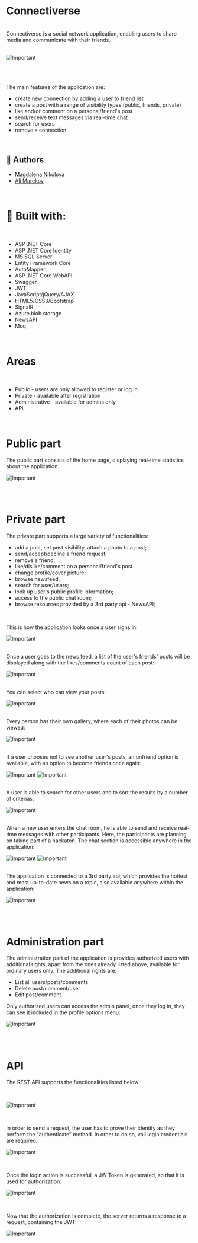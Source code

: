 # Connectiverse

<br/>
Connectiverse is a social network application, enabling users to share media and communicate with their friends.
<br/>
<br/>

![Important](Images/HomePage.png)

<br/>
<br/>

The main features of the application are:
- create new connection by adding a user to friend list
- create a post with a range of visibility types (public, friends, private)
- like and/or comment on a personal/friend's post
- send/receive text messages via real-time chat
- search for users
- remove a connection

<br/>

## :handshake: Authors

- [Magdalena Nikolova](https://gitlab.com/maginikolova)
- [Ali Marekov](https://gitlab.com/marekov)
<br/>


# :construction_worker: Built with:

<br/>

- ASP .NET Core
- ASP .NET Core Identity
- MS SQL Server
- Entity Framework Core
- AutoMapper
- ASP .NET Core WebAPI
- Swagger
- JWT
- JavaScript/jQuery/AJAX
- HTML5/CSS3/Bootstrap
- SignalR
- Azure blob storage
- NewsAPI
- Moq

<br/>

# Areas

<br/>

- Public - users are only allowed to register or log in
- Private - available after registration
- Administrative - available for admins only
- API

<br/>

# Public part

The public part consists of the home page, displaying real-time statistics about the application.

![Important](Images/HomePageStatistics.png)

<br/>
<br/>

# Private part

The private part supports a large variety of functionalities:

- add a post, set post visibility, attach a photo to a post;
- send/accept/decline a friend request;
- remove a friend;
- like/dislike/comment on a personal/friend's post
- change profile/cover picture;
- browse newsfeed;
- search for user/users;
- look up user's public profile information;
- access to the public chat room;
- browse resources provided by a 3rd party api - NewsAPI;

<br/>

This is how the application looks once a user signs in:

![Important](Images/UserProfile.png)

<br/>
Once a user goes to the news feed, a list of the user's friends' posts will be displayed along with the likes/comments count of each post:

![Important](Images/NewsFeed.png)


<br/>
You can select who can view your posts:

![Important](Images/SetUpPostVisibility.png)

<br/>
Every person has their own gallery, where each of their photos can be viewed:

![Important](Images/PhotoGallery.png)

<br/>
If a user chooses not to see another user's posts, an unfriend option is available, with an option to become friends once again:

![Important](Images/RemoveFriend.png)
![Important](Images/RemovedFriend1.png)

<br/>
A user is able to search for other users and to sort the results by a number of criterias:

![Important](Images/Search1.png)

<br/>
When a new user enters the chat room, he is able to send and receive real-time messages with other participants. Here, the participants are planning on taking part of a hackaton. The chat section is accessible anywhere in the application:

![Important](Images/chat1.png)
![Important](Images/chat2.png)


<br/>
The application is connected to a 3rd party api, which provides the hottest and most up-to-date news on a topic, also available anywhere within the application:

![Important](Images/API.png)


<br/>
<br/>

# Administration part

The administration part of the application is provides authorized users with additional rights, apart from the ones already listed above, available for ordinary users only. The additional rights are:

- List all users/posts/comments
- Delete post/comment/user
- Edit post/comment

Only authorized users can access the admin panel, once they log in, they can see it included in the profile options menu:

![Important](Images/AdminPanel.png)


<br/>
<br/>

# API

The REST API supports the functionalities listed below:

<br/>

![Important](Images/Swagger.png)

<br/>

In order to send a request, the user has to prove their identity as they perform the "authenticate" method. In order to do so, vali login credentials are required:

![Important](Images/Auth.png)

<br/>

Once the login action is successful, a JW Token is generated, so that it is used for authorization:

![Important](Images/JWTAuth.png)

<br/>

Now that the authorization is complete, the server returns a response to a request, containing the JWT:

![Important](Images/GetUser1.png)